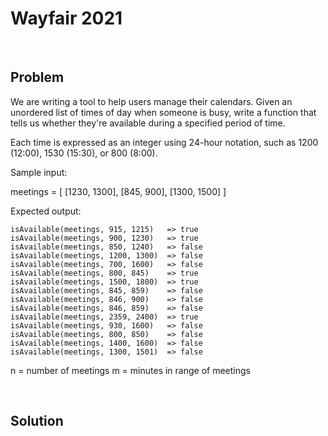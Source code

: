 # Wayfair 2021

&nbsp;

## Problem

We are writing a tool to help users manage their calendars. Given an unordered
list of times of day when someone is busy, write a function that tells us
whether they're available during a specified period of time.

Each time is expressed as an integer using 24-hour notation, such as 1200
(12:00), 1530 (15:30), or 800 (8:00).

Sample input:

meetings = [ [1230, 1300], [845, 900], [1300, 1500] ]

Expected output:

```shell
isAvailable(meetings, 915, 1215)   => true
isAvailable(meetings, 900, 1230)   => true
isAvailable(meetings, 850, 1240)   => false
isAvailable(meetings, 1200, 1300)  => false
isAvailable(meetings, 700, 1600)   => false
isAvailable(meetings, 800, 845)    => true
isAvailable(meetings, 1500, 1800)  => true
isAvailable(meetings, 845, 859)    => false
isAvailable(meetings, 846, 900)    => false
isAvailable(meetings, 846, 859)    => false
isAvailable(meetings, 2359, 2400)  => true
isAvailable(meetings, 930, 1600)   => false
isAvailable(meetings, 800, 850)    => false
isAvailable(meetings, 1400, 1600)  => false
isAvailable(meetings, 1300, 1501)  => false
```

n = number of meetings m = minutes in range of meetings

&nbsp;

## Solution

```js
```